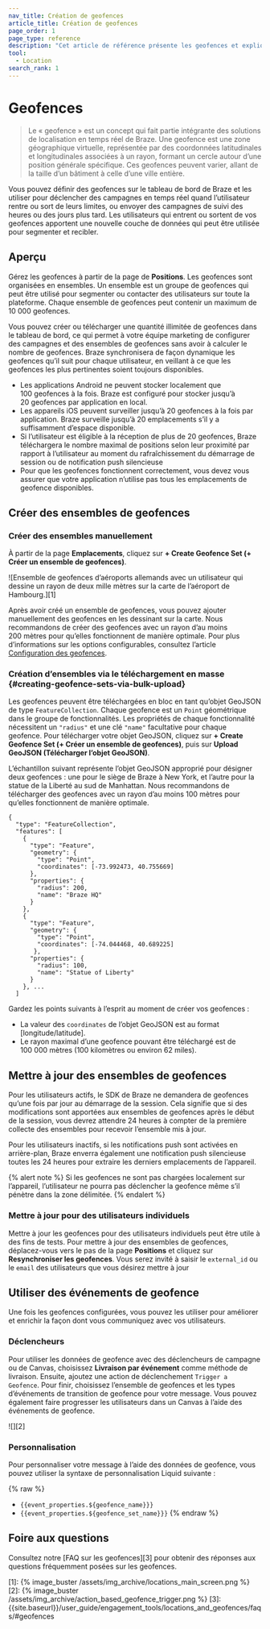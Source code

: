 ```yaml
---
nav_title: Création de geofences
article_title: Création de geofences
page_order: 1
page_type: reference
description: "Cet article de référence présente les geofences et explique comment créer et configurer les événements de geofence."
tool: 
  - Location
search_rank: 1
---
```

# Geofences

> Le « geofence » est un concept qui fait partie intégrante des solutions de localisation en temps réel de Braze. Une geofence est une zone géographique virtuelle, représentée par des coordonnées latitudinales et longitudinales associées à un rayon, formant un cercle autour d’une position générale spécifique. Ces geofences peuvent varier, allant de la taille d’un bâtiment à celle d’une ville entière.

Vous pouvez définir des geofences sur le tableau de bord de Braze et les utiliser pour déclencher des campagnes en temps réel quand l’utilisateur rentre ou sort de leurs limites, ou envoyer des campagnes de suivi des heures ou des jours plus tard. Les utilisateurs qui entrent ou sortent de vos geofences apportent une nouvelle couche de données qui peut être utilisée pour segmenter et recibler.

## Aperçu

Gérez les geofences à partir de la page de **Positions**. Les geofences sont organisées en ensembles. Un ensemble est un groupe de geofences qui peut être utilisé pour segmenter ou contacter des utilisateurs sur toute la plateforme. Chaque ensemble de geofences peut contenir un maximum de 10 000 geofences.

Vous pouvez créer ou télécharger une quantité illimitée de geofences dans le tableau de bord, ce qui permet à votre équipe marketing de configurer des campagnes et des ensembles de geofences sans avoir à calculer le nombre de geofences. Braze synchronisera de façon dynamique les geofences qu’il suit pour chaque utilisateur, en veillant à ce que les geofences les plus pertinentes soient toujours disponibles.

- Les applications Android ne peuvent stocker localement que 100 geofences à la fois. Braze est configuré pour stocker jusqu’à 20 geofences par application en local.
- Les appareils iOS peuvent surveiller jusqu’à 20 geofences à la fois par application. Braze surveille jusqu’à 20 emplacements s’il y a suffisamment d’espace disponible. 
- Si l’utilisateur est éligible à la réception de plus de 20 geofences, Braze téléchargera le nombre maximal de positions selon leur proximité par rapport à l’utilisateur au moment du rafraîchissement du démarrage de session ou de notification push silencieuse
- Pour que les geofences fonctionnent correctement, vous devez vous assurer que votre application n’utilise pas tous les emplacements de geofence disponibles.

## Créer des ensembles de geofences

### Créer des ensembles manuellement

À partir de la page **Emplacements**, cliquez sur **+ Create Geofence Set (+ Créer un ensemble de geofences)**.

![Ensemble de geofences d’aéroports allemands avec un utilisateur qui dessine un rayon de deux mille mètres sur la carte de l’aéroport de Hambourg.][1]

Après avoir créé un ensemble de geofences, vous pouvez ajouter manuellement des geofences en les dessinant sur la carte. Nous recommandons de créer des geofences avec un rayon d’au moins 200 mètres pour qu’elles fonctionnent de manière optimale. Pour plus d’informations sur les options configurables, consultez l’article [Configuration des geofences]({{site.baseurl}}/user_guide/engagement_tools/locations_and_geofences/geofence_configuration/).

### Création d’ensembles via le téléchargement en masse {#creating-geofence-sets-via-bulk-upload}

Les geofences peuvent être téléchargées en bloc en tant qu’objet GeoJSON de type `FeatureCollection`. Chaque geofence est un `Point` géométrique dans le groupe de fonctionnalités. Les propriétés de chaque fonctionnalité nécessitent un `"radius"` et une clé `"name"` facultative pour chaque geofence. Pour télécharger votre objet GeoJSON, cliquez sur **+ Create Geofence Set (+ Créer un ensemble de geofences)**, puis sur **Upload GeoJSON (Télécharger l’objet GeoJSON)**.

L’échantillon suivant représente l’objet GeoJSON approprié pour désigner deux geofences : une pour le siège de Braze à New York, et l’autre pour la statue de la Liberté au sud de Manhattan. Nous recommandons de télécharger des geofences avec un rayon d’au moins 100 mètres pour qu’elles fonctionnent de manière optimale.

```
{
  "type": "FeatureCollection",
  "features": [
    {
      "type": "Feature",
      "geometry": {
        "type": "Point",
        "coordinates": [-73.992473, 40.755669]
      },
      "properties": {
        "radius": 200,
        "name": "Braze HQ"
      }
    },
    {
      "type": "Feature",
      "geometry": {
        "type": "Point",
        "coordinates": [-74.044468, 40.689225]
       },
      "properties": {
        "radius": 100,
        "name": "Statue of Liberty"
      }
    }, ...
  ]
```

Gardez les points suivants à l’esprit au moment de créer vos geofences :

- La valeur des `coordinates` de l’objet GeoJSON est au format [longitude/latitude].
- Le rayon maximal d’une geofence pouvant être téléchargé est de 100 000 mètres (100 kilomètres ou environ 62 miles).

## Mettre à jour des ensembles de geofences

Pour les utilisateurs actifs, le SDK de Braze ne demandera de geofences qu’une fois par jour au démarrage de la session. Cela signifie que si des modifications sont apportées aux ensembles de geofences après le début de la session, vous devrez attendre 24 heures à compter de la première collecte des ensembles pour recevoir l’ensemble mis à jour.

Pour les utilisateurs inactifs, si les notifications push sont activées en arrière-plan, Braze enverra également une notification push silencieuse toutes les 24 heures pour extraire les derniers emplacements de l’appareil.

{% alert note %}
Si les geofences ne sont pas chargées localement sur l’appareil, l’utilisateur ne pourra pas déclencher la geofence même s’il pénètre dans la zone délimitée.
{% endalert %}

### Mettre à jour pour des utilisateurs individuels

Mettre à jour les geofences pour des utilisateurs individuels peut être utile à des fins de tests. Pour mettre à jour des ensembles de geofences, déplacez-vous vers le pas de la page **Positions** et cliquez sur **Resynchroniser les geofences**. Vous serez invité à saisir le `external_id` ou le `email` des utilisateurs que vous désirez mettre à jour

## Utiliser des événements de geofence

Une fois les geofences configurées, vous pouvez les utiliser pour améliorer et enrichir la façon dont vous communiquez avec vos utilisateurs.

### Déclencheurs

Pour utiliser les données de geofence avec des déclencheurs de campagne ou de Canvas, choisissez **Livraison par événement** comme méthode de livraison. Ensuite, ajoutez une action de déclenchement `Trigger a Geofence`. Pour finir, choisissez l’ensemble de geofences et les types d’événements de transition de geofence pour votre message. Vous pouvez également faire progresser les utilisateurs dans un Canvas à l’aide des événements de geofence.

![][2]

### Personnalisation

Pour personnaliser votre message à l’aide des données de geofence, vous pouvez utiliser la syntaxe de personnalisation Liquid suivante :

{% raw %}
* `{{event_properties.${geofence_name}}}`
* `{{event_properties.${geofence_set_name}}}`
{% endraw %}

## Foire aux questions

Consultez notre [FAQ sur les geofences][3] pour obtenir des réponses aux questions fréquemment posées sur les geofences.


[1]: {% image_buster /assets/img_archive/locations_main_screen.png %}
[2]: {% image_buster /assets/img_archive/action_based_geofence_trigger.png %}
[3]: {{site.baseurl}}/user_guide/engagement_tools/locations_and_geofences/faqs/#geofences
